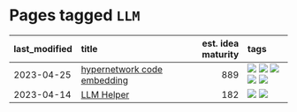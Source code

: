 # Pages tagged `LLM`

|last_modified|title|est. idea maturity|tags
|:---|:---|---:|:---|
|2023-04-25|[hypernetwork code embedding](../hypernetwork_embedding_for_code.md)|889|[![](https://img.shields.io/badge/tag-LLM-e54ba1)](../tags/LLM.md) [![](https://img.shields.io/badge/tag-embeddings-dafbc7)](../tags/embeddings.md) [![](https://img.shields.io/badge/tag-machinelearning-7064e0)](../tags/machinelearning.md) [![](https://img.shields.io/badge/tag-models-496a1)](../tags/models.md) [![](https://img.shields.io/badge/tag-nlp-6819c6)](../tags/nlp.md)|
|2023-04-14|[LLM Helper](../llm-helper.md)|182|[![](https://img.shields.io/badge/tag-LLM-e54ba1)](../tags/LLM.md) [![](https://img.shields.io/badge/tag-tooling-d5ffe)](../tags/tooling.md)|
